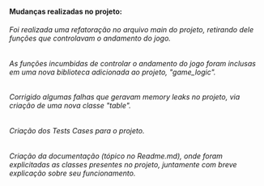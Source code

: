 #### Mudanças realizadas no projeto:

###### Foi realizada uma refatoração no arquivo main do projeto, retirando dele funções que controlavam o andamento do jogo.
###### As funções incumbidas de controlar o andamento do jogo foram inclusas em uma nova biblioteca adicionada ao projeto, "game_logic". 
###### Corrigido algumas falhas que geravam memory leaks no projeto, via criação de uma nova classe "table".
###### Criação dos Tests Cases para o projeto.
###### Criação da documentação (tópico no Readme.md), onde foram explicitadas as classes presentes no projeto, juntamente com breve explicação sobre seu funcionamento.



